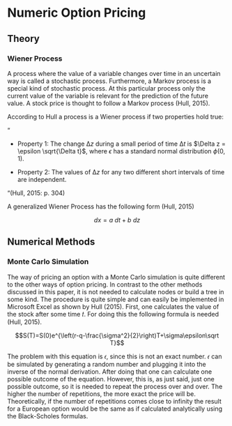 # Numeric Option Pricing

## Theory 

### Wiener Process 
A process where the value of a variable changes over time in an uncertain way is called a stochastic process. Furthermore, a Markov process is a special kind of stochastic process. At this particular process only the current value of the variable is relevant for the prediction of the future value. A stock price is thought to follow a Markov process (Hull, 2015).

According to Hull a process is a Wiener process if two properties hold true: 

“
- Property 1: The change $∆z$ during a small period of time $∆t$ is $\Delta z = \epsilon \sqrt{\Delta t}$, where $\epsilon$ has a standard normal distribution $\phi(0,1)$.

- Property 2: 	The values of $∆z$ for any two different short intervals of time are independent. 

“(Hull, 2015: p. 304)

A generalized Wiener Process has the following form (Hull, 2015)

$$dx=a\ dt+b\ dz$$
## Numerical Methods

### Monte Carlo Simulation
The way of pricing an option with a Monte Carlo simulation is quite different to the other ways of option pricing. In contrast to the other methods discussed in this paper, it is not needed to calculate nodes or build a tree in some kind. The procedure is quite simple and can easily be implemented in Microsoft Excel as shown by Hull (2015). First, one calculates the value of the stock after some time 𝑡. For doing this the following formula is needed (Hull, 2015).

$$S(T)=S(0)e^{\left(r-q-\frac{\sigma^2}{2}\right)T+\sigma\epsilon\sqrt T}$$

The problem with this equation is 𝜖, since this is not an exact number. 𝜖 can be simulated by generating a random number and plugging it into the inverse of the normal derivation. After doing that one can calculate one possible outcome of the equation. However, this is, as just said, just one possible outcome, so it is needed to repeat the process over and over. The higher the number of repetitions, the more exact the price will be. Theoretically, if the number of repetitions comes close to infinity the result for a European option would be the same as if calculated analytically using the Black-Scholes formulas.